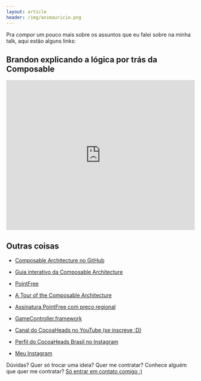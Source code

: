 ```yaml
---
layout: article
header: /img/animauricio.png
---
```


Pra _compor_ um pouco mais sobre os assuntos que eu falei sobre na minha talk, aqui estão alguns links:

## Brandon explicando a lógica por trás da Composable

<iframe width="100%" height="400" src="https://www.youtube.com/embed/QOIigosUNGU" title="YouTube video player" frameborder="0" allow="accelerometer; autoplay; clipboard-write; encrypted-media; gyroscope; picture-in-picture; web-share" allowfullscreen></iframe>

## Outras coisas
- [Composable Architecture no GitHub](https://github.com/pointfreeco/swift-composable-architecture)

- [Guia interativo da Composable Architecture](https://pointfreeco.github.io/swift-composable-architecture/main/tutorials/meetcomposablearchitecture/)

- [PointFree](https://pointfree.co)

- [A Tour of the Composable Architecture](https://www.pointfree.co/collections/composable-architecture/a-tour-of-the-composable-architecture)

- [Assinatura PointFree com preço regional](https://www.pointfree.co/subscribe/personal?useRegionalDiscount=true)

- [GameController.framework](https://developer.apple.com/documentation/gamecontroller)

- [Canal do CocoaHeads no YouTube (se inscreve :D)](https://www.youtube.com/@cocoaheadsbr)

- [Perfil do CocoaHeads Brasil no Instagram](https://instagram.com/cocoaheadsbr)

- [Meu Instagram](https://instagram.com/cocoa.mauricio)

Dúvidas? Quer só trocar uma ideia? Quer me contratar? Conhece alguém que quer me contratar? [Só entrar em contato comigo :)](/me)


